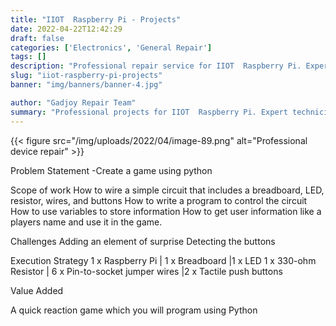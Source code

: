 ```yaml
---
title: "IIOT  Raspberry Pi - Projects"
date: 2022-04-22T12:42:29
draft: false
categories: ['Electronics', 'General Repair']
tags: []
description: "Professional repair service for IIOT  Raspberry Pi. Expert diagnosis and quality repairs in Bangalore."
slug: "iiot-raspberry-pi-projects"
banner: "img/banners/banner-4.jpg"

author: "Gadjoy Repair Team"
summary: "Professional projects for IIOT  Raspberry Pi. Expert technicians, quality parts, warranty included."
---
```


{{< figure src="/img/uploads/2022/04/image-89.png" alt="Professional device repair" >}}

Problem Statement -Create a game using python

Scope of work How to wire a simple circuit that includes a breadboard, LED, resistor, wires, and buttons How to write a program to control the circuit How to use variables to store information How to get user information like a players name and use it in the game.

Challenges Adding an element of surprise Detecting the buttons

Execution Strategy 1 x Raspberry Pi | 1 x Breadboard |1 x LED 1 x 330-ohm Resistor | 6 x Pin-to-socket jumper wires |2 x Tactile push buttons

Value Added

A quick reaction game which you will program using Python